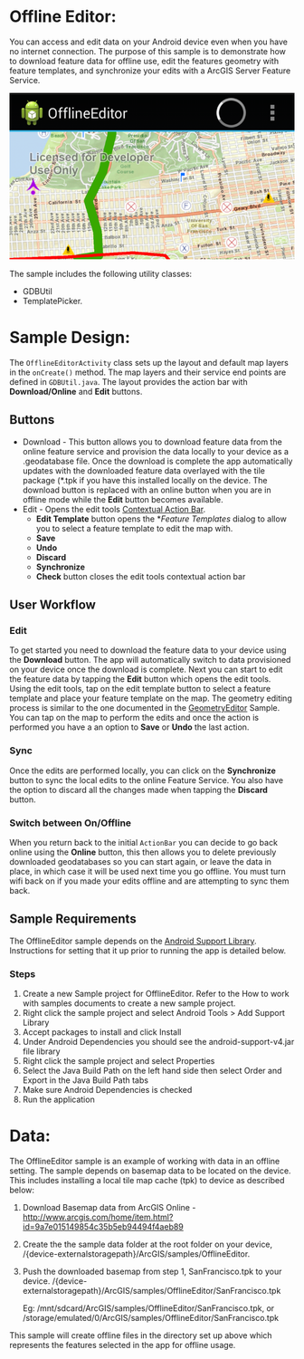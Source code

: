 # Offline Editor:
You can access and edit data on your Android device even when you have no internet connection.  The purpose of this sample is to demonstrate how to download feature data for offline use,  edit the features geometry with feature templates, and synchronize your edits with a ArcGIS Server Feature Service. 

![Offline Editor App](offline-editor.png)

The sample includes the following utility classes:

* GDBUtil
* TemplatePicker.

# Sample Design:

The ```OfflineEditorActivity``` class sets up the layout and default map layers in the ```onCreate()``` method. The map layers and their service end points are defined in ```GDBUtil.java```. The layout provides the action bar with **Download/Online** and **Edit** buttons.

## Buttons

* Download - This button allows you to download feature data from the online feature service and provision the data locally to your device as a .geodatabase file.  Once the download is complete the app automatically updates with the downloaded feature data overlayed with the tile package  (*.tpk if you have this installed locally on the device.  The download button is replaced with an online button when you are in offline mode while the **Edit** button becomes available. 
* Edit - Opens the edit tools [Contextual Action Bar](http://developer.android.com/design/patterns/actionbar.html#contextual).
	* **Edit Template** button opens the **Feature Templates* dialog to allow you to select a feature template to edit the map with.  
	* **Save**
	* **Undo**
	* **Discard**
	* **Synchronize**
	* **Check** button closes the edit tools contextual action bar
 
## User Workflow
### Edit
To get started you need to download the feature data to your device using the **Download** button.  The app will automatically switch to data provisioned on your device once the download is complete.  Next you can start to edit the feature data by tapping the **Edit** button which opens the edit tools.  Using the edit tools, tap on the edit template button to select a feature template and place your feature template on the map. The geometry editing process is similar to the one documented in the [GeometryEditor](https://developers.arcgis.com/android/sample-code/geometry-editor/) Sample.
You can tap on the map to perform the edits and once the action is performed you have a an option to **Save** or **Undo** the last action. 

### Sync
Once the edits are performed locally, you can click on the **Synchronize** button to sync the local edits to the online Feature Service. You also have the option to discard all the changes made when tapping the **Discard** button. 

### Switch between On/Offline
When you return back to the initial ```ActionBar``` you can decide to go back online using the **Online** button, this then allows you to delete previously downloaded geodatabases so you can start again, or leave the data in place, in which case it will be used next time you go offline.  You must turn wifi back on if you made your edits offline and are attempting to sync them back.

## Sample Requirements
The OfflineEditor sample depends on the [Android Support Library](https://developer.android.com/tools/support-library/index.html). Instructions for setting that it up prior to running the app is detailed below. 

### Steps
 1. Create a new Sample project for OfflineEditor. Refer to the How to work with samples documents to create a new sample project.
 2. Right click the sample project and select Android Tools > Add Support Library
 3. Accept packages to install and click Install
 4. Under Android Dependencies you should see the android-support-v4.jar file library
 5. Right click the sample project and select Properties
 6. Select the Java Build Path on the left hand side then select Order and Export in the Java Build Path tabs
 7. Make sure Android Dependencies is checked
 8. Run the application

# Data:
The OfflineEditor sample is an example of working with data in an offline setting.  The sample depends on basemap data to be located on the device. This includes installing a local tile map cache (tpk) to device as described below:

1. Download Basemap data from ArcGIS Online - http://www.arcgis.com/home/item.html?id=9a7e015149854c35b5eb94494f4aeb89 
2. Create the the sample data folder at the root <storage> folder on your device, /{device-externalstoragepath}/ArcGIS/samples/OfflineEditor.  
3. Push the downloaded basemap from step 1, SanFrancisco.tpk to your device.
    /{device-externalstoragepath}/ArcGIS/samples/OfflineEditor/SanFrancisco.tpk
	
	Eg: /mnt/sdcard/ArcGIS/samples/OfflineEditor/SanFrancisco.tpk, or
	   /storage/emulated/0/ArcGIS/samples/OfflineEditor/SanFrancisco.tpk

This sample will create offline files in the directory set up above which represents the features selected in the app for offline usage.  

